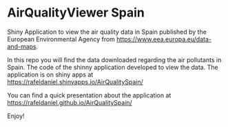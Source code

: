 # AirQualityViewer Spain
Shiny Application to view the air quality data in Spain published by the European Environmental Agency from https://www.eea.europa.eu/data-and-maps.

In this repo you will find the data downloaded regarding the air pollutants in Spain.
The code of the shinny application developed to view the data.
The application is on shiny apps at https://rafeldaniel.shinyapps.io/AirQualitySpain/

You can find a quick presentation about the application at https://rafeldaniel.github.io/AirQualitySpain/

Enjoy!
